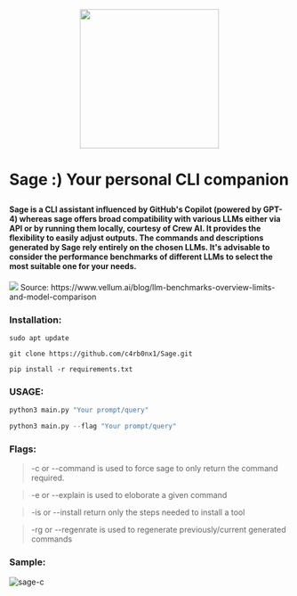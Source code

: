 <div align="center">
  <img src="https://github.com/c4rb0nx1/Sage/assets/90444898/bb893b4c-95ad-4e2f-bc93-ed4ab5208535" width="250" height="250">
</div>

# Sage :) Your personal CLI companion</p>

#### Sage is a CLI assistant influenced by GitHub's Copilot (powered by GPT-4) whereas sage offers broad compatibility with various LLMs either via API or by running them locally, courtesy of Crew AI. It provides the flexibility to easily adjust outputs. The commands and descriptions generated by Sage rely entirely on the chosen LLMs. It's advisable to consider the performance benchmarks of different LLMs to select the most suitable one for your needs.
<div>
<img src = "https://github.com/c4rb0nx1/Sage/assets/90444898/bfda9e57-7735-4daa-98f5-578efcf6fd47" >
Source: https://www.vellum.ai/blog/llm-benchmarks-overview-limits-and-model-comparison
</div>

### Installation:
```sudo apt update```

```git clone https://github.com/c4rb0nx1/Sage.git```

```pip install -r requirements.txt```


### USAGE:
```python
python3 main.py "Your prompt/query" 

```
```python
python3 main.py --flag "Your prompt/query"
```

### Flags:

> -c or --command is used to force sage to only return the command required.

> -e or --explain is used to eloborate a given command

> -is or --install return only the steps needed to install a tool

> -rg or --regenrate is used to regenerate previously/current generated commands

### Sample: 

![sage-c](https://github.com/c4rb0nx1/Sage/assets/90444898/7001821b-88e9-4aea-bf16-a9eabf1d5c0e)

